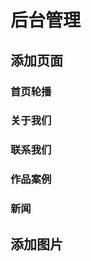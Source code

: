 # 后台管理

## 添加页面

[]("./images/Snipaste_2024-12-28_15-26-57.png")
[]("./images/Snipaste_2024-12-28_15-28-04.png")

### 首页轮播
[]("./images/Snipaste_2024-12-28_15-28-35.png")
[]("./images/Snipaste_2024-12-28_15-30-12.png")

### 关于我们
[]("./images/Snipaste_2024-12-28_15-42-20.png")
[]("./images/Snipaste_2024-12-28_15-43-07.png")

### 联系我们
[]("./images/Snipaste_2024-12-28_15-40-16.png")
[]("./images/Snipaste_2024-12-28_15-40-58.png")


### 作品案例
[]("./images/Snipaste_2024-12-28_15-34-13.png")
[]("./images/Snipaste_2024-12-28_15-34-43.png")
[]("./images/Snipaste_2024-12-28_15-35-53.png")
[]("./images/Snipaste_2024-12-28_15-37-39.png")

### 新闻
[]("./images/Snipaste_2024-12-28_15-44-09.png")
[]("./images/Snipaste_2024-12-28_15-45-49.png")
[]("./images/Snipaste_2024-12-28_15-45-22.png")


## 添加图片
[]("./images/Snipaste_2024-12-28_15-49-30.png")
[]("./images/Snipaste_2024-12-28_15-49-49.png")
[]("./images/Snipaste_2024-12-28_15-51-13.png")
